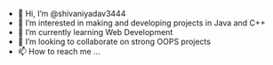 - 👋 Hi, I’m @shivaniyadav3444
- 👀 I’m interested in making and developing projects in Java and C++
- 🌱 I’m currently learning Web Development
- 💞️ I’m looking to collaborate on strong OOPS projects
- 📫 How to reach me ...

<!---
shivaniyadav3444/shivaniyadav3444 is a ✨ special ✨ repository because its `README.md` (this file) appears on your GitHub profile.
You can click the Preview link to take a look at your changes.
--->
